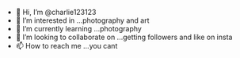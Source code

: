 - 👋 Hi, I’m @charlie123123
- 👀 I’m interested in ...photography and art
- 🌱 I’m currently learning ...photography
- 💞️ I’m looking to collaborate on ...getting followers and like on insta
- 📫 How to reach me ...you cant 

<!---
charlie123123/charlie123123 is a ✨ special ✨ repository because its `README.md` (this file) appears on your GitHub profile.
You can click the Preview link to take a look at your changes.
--->
